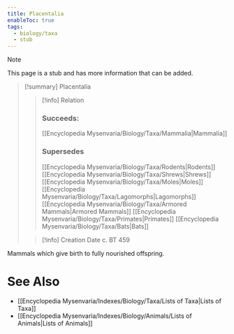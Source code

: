 ```yaml
---
title: Placentalia
enableToc: true
tags:
  - biology/taxa
  - stub
---
```


> [!note]
> This page is a stub and has more information that can be added.

> [!summary] Placentalia
> > [!info] Relation
> > ### Succeeds:
> > [[Encyclopedia Mysenvaria/Biology/Taxa/Mammalia|Mammalia]]
> > ### Supersedes 
> > [[Encyclopedia Mysenvaria/Biology/Taxa/Rodents|Rodents]]
> > [[Encyclopedia Mysenvaria/Biology/Taxa/Shrews|Shrews]]
> > [[Encyclopedia Mysenvaria/Biology/Taxa/Moles|Moles]]
> > [[Encyclopedia Mysenvaria/Biology/Taxa/Lagomorphs|Lagomorphs]]
> > [[Encyclopedia Mysenvaria/Biology/Taxa/Armored Mammals|Armored Mammals]]
> > [[Encyclopedia Mysenvaria/Biology/Taxa/Primates|Primates]]
> > [[Encyclopedia Mysenvaria/Biology/Taxa/Bats|Bats]]
>
> > [!info] Creation Date
> > c. BT 459

Mammals which give birth to fully nourished offspring.

# See Also
- [[Encyclopedia Mysenvaria/Indexes/Biology/Taxa/Lists of Taxa|Lists of Taxa]]
- [[Encyclopedia Mysenvaria/Indexes/Biology/Animals/Lists of Animals|Lists of Animals]]
